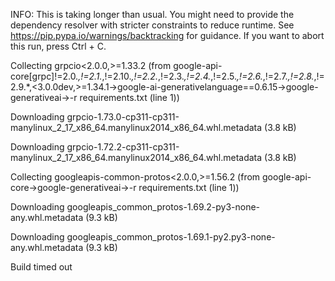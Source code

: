INFO: This is taking longer than usual. You might need to provide the dependency resolver with stricter constraints to reduce runtime. See https://pip.pypa.io/warnings/backtracking for guidance. If you want to abort this run, press Ctrl + C.

Collecting grpcio<2.0.0,>=1.33.2 (from google-api-core[grpc]!=2.0.*,!=2.1.*,!=2.10.*,!=2.2.*,!=2.3.*,!=2.4.*,!=2.5.*,!=2.6.*,!=2.7.*,!=2.8.*,!=2.9.*,<3.0.0dev,>=1.34.1->google-ai-generativelanguage==0.6.15->google-generativeai->-r requirements.txt (line 1))

  Downloading grpcio-1.73.0-cp311-cp311-manylinux_2_17_x86_64.manylinux2014_x86_64.whl.metadata (3.8 kB)

  Downloading grpcio-1.72.2-cp311-cp311-manylinux_2_17_x86_64.manylinux2014_x86_64.whl.metadata (3.8 kB)

Collecting googleapis-common-protos<2.0.0,>=1.56.2 (from google-api-core->google-generativeai->-r requirements.txt (line 1))

  Downloading googleapis_common_protos-1.69.2-py3-none-any.whl.metadata (9.3 kB)

  Downloading googleapis_common_protos-1.69.1-py2.py3-none-any.whl.metadata (9.3 kB)

 

Build timed out